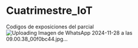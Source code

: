 # Cuatrimestre_IoT
Codigos de exposiciones del parcial
![Uploading Imagen de WhatsApp 2024-11-28 a las 09.00.38_00f0bc44.jpg…]()

